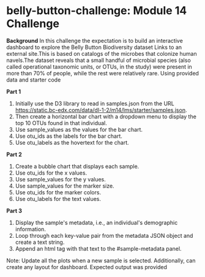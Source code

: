 # belly-button-challenge: Module 14 Challenge

**Background**
In this challenge the expectation is to build an interactive dashboard to explore the Belly Button Biodiversity dataset Links to an external site.This is based on catalogs of the microbes that colonize human navels.The dataset reveals that a small handful of microbial species (also called operational taxonomic units, or OTUs, in the study) were present in more than 70% of people, while the rest were relatively rare. Using provided data and starter code

**Part 1**
1. Initially use the D3 library to read in samples.json from the URL https://static.bc-edx.com/data/dl-1-2/m14/lms/starter/samples.json.
2. Then create a horizontal bar chart with a dropdown menu to display the top 10 OTUs found in that individual.
3. Use sample_values as the values for the bar chart.
4. Use otu_ids as the labels for the bar chart.
5. Use otu_labels as the hovertext for the chart.

**Part 2**
1. Create a bubble chart that displays each sample.
2. Use otu_ids for the x values.
3. Use sample_values for the y values.
4. Use sample_values for the marker size.
5. Use otu_ids for the marker colors.
6. Use otu_labels for the text values.

**Part 3**
1. Display the sample's metadata, i.e., an individual's demographic information.
2. Loop through each key-value pair from the metadata JSON object and create a text string.
3. Append an html tag with that text to the #sample-metadata panel.

Note: Update all the plots when a new sample is selected. Additionally, can create any layout for dashboard. Expected output was provided


